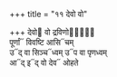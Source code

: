 +++
title = "११ देवो वो"

+++
देवो᳓ वो द्रविणोदाः᳐᳓  
पूर्णां᳓ विवष्टि आसि᳓चम्  
उ᳓द् वा सिञ्च᳓ध्वम् उ᳓प वा पृणध्वम्  
आ᳓द् इ᳓द् वो देव᳓ ओहते